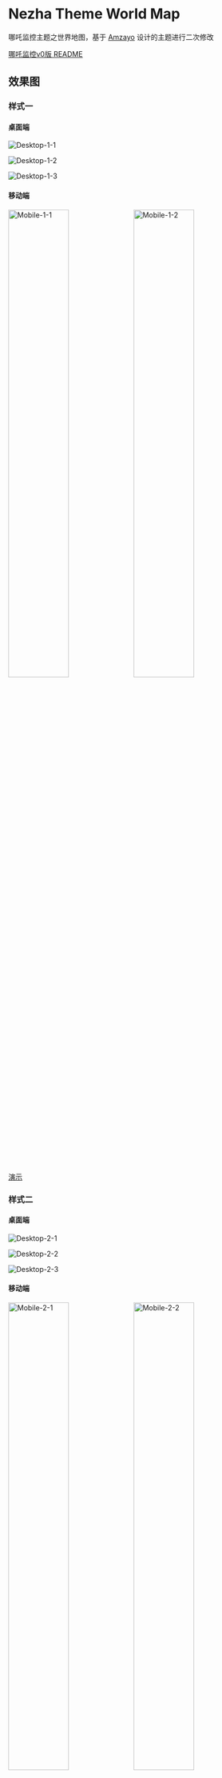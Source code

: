 # Nezha Theme World Map

哪吒监控主题之世界地图，基于 [Amzayo](https://blog.amzayo.com) 设计的主题进行二次修改

[哪吒监控v0版 README](https://github.com/reg233/nezha-theme-world-map/blob/b3cae3f9978741e778ffee7ed61d73136a28aa6a/README.md)

## 效果图

### 样式一

#### 桌面端

![Desktop-1-1](/screenshots/desktop-1-1.png)

![Desktop-1-2](/screenshots/desktop-1-2.png)

![Desktop-1-3](/screenshots/desktop-1-3.png)

#### 移动端

<p>
  <img alt="Mobile-1-1" src="/screenshots/mobile-1-1.jpg" width="49%" />
  <img alt="Mobile-1-2" src="/screenshots/mobile-1-2.jpg" width="49%" />
</p>

[演示](https://jks-collapse.pages.dev)

### 样式二

#### 桌面端

![Desktop-2-1](/screenshots/desktop-2-1.png)

![Desktop-2-2](/screenshots/desktop-2-2.png)

![Desktop-2-3](/screenshots/desktop-2-3.png)

#### 移动端

<p>
  <img alt="Mobile-2-1" src="/screenshots/mobile-2-1.jpg" width="49%" />
  <img alt="Mobile-2-2" src="/screenshots/mobile-2-2.jpg" width="49%" />
</p>

[演示](https://jks-tabs.pages.dev)

## 主要改动

- 增加世界地图
- 默认背景图为必应每日壁纸
- 小鸡的主要信息以标签组形式显示
- 小鸡离线时卡片为灰色
- 增加网络图表
- 支持 PWA，可安装到桌面或主屏幕

## 部署

本项目为纯前端，不依赖哪吒服务端渲染，所以需要一个新的站点

### 手动

下载 [样式一](https://github.com/reg233/nezha-theme-world-map/releases/latest/download/nezha-theme-world-map.zip) 或 [样式二](https://github.com/reg233/nezha-theme-world-map/releases/latest/download/nezha-theme-world-map-tabs.zip) 到站点的对应目录并解压

在 `Nginx` 或 `Caddy` 的配置文件中反代路径 `/api/` 、 `/view-password` 、 `/ws` 到哪吒面板地址

#### Nginx

```
location /api {
    proxy_pass http://localhost:8008;
    proxy_set_header Host $host;
    proxy_set_header X-Real-IP $remote_addr;
    proxy_set_header X-Forwarded-For $proxy_add_x_forwarded_for;
    proxy_set_header X-Forwarded-Proto $scheme;
}

location /api/v1/ws/server {
    proxy_pass http://localhost:8008;
    proxy_http_version 1.1;
    proxy_set_header Upgrade $http_upgrade;
    proxy_set_header Connection "upgrade";
    proxy_set_header Host $host;
    proxy_set_header X-Real-IP $remote_addr;
    proxy_set_header X-Forwarded-For $proxy_add_x_forwarded_for;
    proxy_set_header X-Forwarded-Proto $scheme;
}
```

#### Caddy

反代本地

```
example.com {
    root * /var/www/nezha-theme-world-map
    encode zstd gzip
    file_server

    reverse_proxy /api/* localhost:8008
}
```

反代远程

```
example.com {
    root * /var/www/nezha-theme-world-map
    encode zstd gzip
    file_server

    reverse_proxy /api/* https://foobar.com {
        header_up Host {upstream_hostport}
        header_up -Origin
    }
}
```

### Cloudflare Pages

> [!WARNING]
> 暂不支持密码访问

下载 [样式一](https://github.com/reg233/nezha-theme-world-map/releases/latest/download/nezha-theme-world-map.zip) 或 [样式二](https://github.com/reg233/nezha-theme-world-map/releases/latest/download/nezha-theme-world-map-tabs.zip) 到本地并解压

在 `index.html` 旁边创建一个名为 `_worker.js` 的文件，将下面的代码粘贴进去，再修改第 1 行中的域名

<details>

<summary>_worker.js</summary>

```js
const domain = "example.com";

export default {
  async fetch(request, env) {
    const url = new URL(request.url);
    if (url.pathname.startsWith("/api/v1/ws/server")) {
      return handleWebSocket(request);
    } else if (url.pathname.startsWith("/api/")) {
      return handleRequest(request);
    }

    return env.ASSETS.fetch(request);
  },
};

const handleRequest = async (request) => {
  const url = new URL(request.url);
  url.host = domain;

  const modifiedRequest = new Request(url.toString(), {
    headers: request.headers,
    method: request.method,
    body: request.body,
    redirect: "follow",
  });
  const response = await fetch(modifiedRequest);

  return new Response(response.body, response);
};

const handleWebSocket = async (request) => {
  const upgradeHeader = request.headers.get("Upgrade");
  if (upgradeHeader !== "websocket") {
    return new Response("Expected WebSocket", { status: 400 });
  }

  const webSocket = new WebSocket(`wss://${domain}/api/v1/ws/server`);
  webSocket.addEventListener("message", (event) => {
    server.send(event.data);
  });

  const [client, server] = Object.values(new WebSocketPair());
  server.accept();

  return new Response(null, { status: 101, webSocket: client });
};
```

</details>

然后在 Cloudflare Pages 创建页面中点击 `上传资产` 按钮将所有文件上传

## 自定义

### 修改标题

在 `index.html` 中搜索 `监控室` 并替换

### 修改背景图

在 `index.html` 中搜索 `https://imgapi.cn/bing.php` 并替换

### 隐藏地图

在 `assets/index-xxxxxxxx.css` 底部加入以下内容

#### 样式一

```css
.ant-collapse-item:first-child{display:none}
```

#### 样式二

```css
.ant-collapse{display:none}@media only screen and (max-width:701px){.tabs{padding:16px}}@media only screen and (min-width:702px){.tabs{padding:4% 16px}}
```

## 已知问题

小鸡数量超过 100 时样式一会出现明显卡顿，建议使用样式二

## 声明

地图数据来自 [TopoJSON](https://github.com/topojson/world-atlas)，如有异议，请自行替换 `countries-50m.json`
